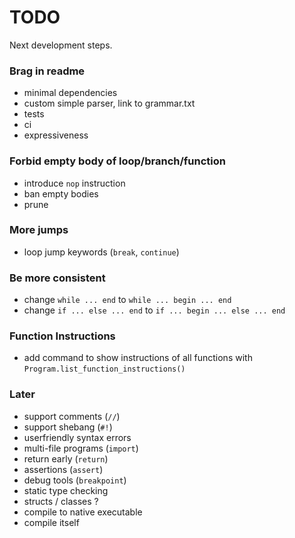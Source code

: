 # TODO

Next development steps.

### Brag in readme
- minimal dependencies
- custom simple parser, link to grammar.txt
- tests
- ci
- expressiveness

### Forbid empty body of loop/branch/function
- introduce `nop` instruction
- ban empty bodies
- prune

### More jumps
- loop jump keywords (`break`, `continue`)

### Be more consistent
- change `while ... end` to `while ... begin ... end`
- change `if ... else ... end` to `if ... begin ... else ... end`

### Function Instructions
- add command to show instructions of all functions with `Program.list_function_instructions()`

### Later
- support comments (`//`)
- support shebang (`#!`)
- userfriendly syntax errors
- multi-file programs (`import`)
- return early (`return`)
- assertions (`assert`)
- debug tools (`breakpoint`)
- static type checking
- structs / classes ?
- compile to native executable
- compile itself
